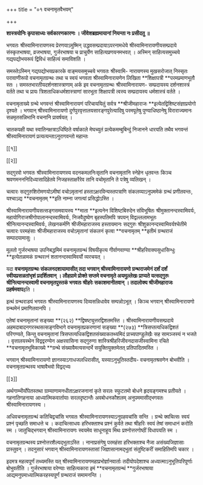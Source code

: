 +++
title = "०१ वचनामृतवैभवम्"

+++

**शास्त्रयोनिः कृपासाध्यः सर्वकारणकारणः । जीवेशब्रह्ममायानां नियन्ता नः प्रसीदतु ॥**

भगवतः श्रीस्वामिनारायणस्य प्रेरणयाऽमुष्मिन् उद्धवसम्प्रदायाऽपरनामधेये श्रीस्वामिनारायणीयसम्प्रदाये संस्कृतभाषया, व्रजभाषया, गुर्जरभाषया च प्राचुर्येण साहित्यप्रणयनमभवत् । अस्मिन् साहित्यसमुच्चये गद्यपद्योभयरूपं द्विविधं साहित्यं समाविशति ।

समस्तेऽस्मिन् गद्यपद्योभयप्रकारके वाङ्मयसमुच्चये भगवतः श्रीस्वामि- नारायणस्य मुखसरोजात् निस्सृतः परावाणीरूपो वचनामृतग्रन्थः तथा च स्वयं भगवता श्रीस्वामिनारायणेन लिखिता **शिक्षापत्री **परमप्रमाणभूतौ स्तः । समस्तभारतीयदर्शनशास्त्राणाम् अर्क इव वचनामृतग्रन्थः श्रीस्वामिनारायण- सम्प्रदायस्य दर्शनशास्त्रं वर्तते तथा च प्रायः त्रिशताधिकधर्मशास्त्राणां सारभूता शिक्षापत्री त्वस्य सम्प्रदायस्य धर्मशास्त्रं वर्तते ।

वचनामृताख्ये ग्रन्थे भगवन्तं श्रीस्वामिनारायणं परिचाययितुं सर्वत्र **श्रीजीमहाराजः **इत्येतद्विशिष्टसंज्ञाप्रयोगो दृश्यते । भगवान् श्रीस्वामिनारायणो दुर्गपुरवृत्तालयसारङ्गपुरेत्यादिषु परमपूतेषु पुण्याधिष्ठानेषु विराराज्यमानः सन्नमृतसन्निभानि वचनानि प्रावर्षयत् ।

चातकपक्षी यथा स्वातिनक्षत्राऽधिष्ठिते वर्षाकाले मेघच्युतं प्रत्येकमम्बुबिन्दुं निजानने धारयति तथैव भगवन्तं श्रीस्वामिनारायणं प्रत्यत्यन्ताऽनुरागवन्तो महान्तः

[[१]]

[[२]]

सद्गुरवो भगवतः श्रीस्वामिनारायणस्य वदनकमलनिःसृतानि वचनामृतानि स्नेहेन धृतवन्तः किञ्च श्रवणमनननिदिध्यासादिहेतवे निजहस्ताक्षरैरेव तानि वचोमृतानि ते पत्रेषु व्यलिखन् ।

चत्वारः सद्गुरुशिरोमणयोऽमीषां वचोऽमृतानां हस्ताऽक्षरविन्यस्तपत्राणि संकलय्याऽनुपममेकं ग्रन्थं प्रणीतवन्तः, यश्चाऽद्य **वचनामृतम् **इति नाम्ना जगत्यां प्रसिद्धोऽस्ति ।

श्रीस्वामिनारायणीयसत्सङ्गसमवायस्य **माता **इत्यनेन विशिष्टबिरुदेन संविभूषितः श्रीमुक्तानन्दस्वामिवर्यः, महायोगिराजश्रीगोपालानन्दस्वामिवर्यः, निजवैदुष्येण बृहस्पतिमपि त्रपयन् विद्वल्ललामभूतः श्रीनित्यानन्दस्वामिवर्यः, लेखनकर्मणि श्रीजीमहाराजस्य हस्तायमानः सद्गुरुः श्रीशुकानन्दस्वामिवर्यश्चेतीमे चत्वारः परमहंसाः श्रीजीमहाराजस्य वचोऽमृतानां संकलनं कृत्वा **वचनामृतम् **इतीमं ग्रन्थराजं सम्पादयामासुः ।

मूलतो गुर्जरभाषया उपनिबद्धमिमं वचनामृतग्रन्थं विषयीकृत्य गीर्वाणवाण्या **श्रीहरिवाक्यसुधासिन्धुः **इत्येतन्नामकं ग्रन्थरत्नं शतानन्दस्वामिवर्यो व्यरचयत् ।

यदा **वचनामृतग्रन्थः **संकलनदशायामासीत् तदा भगवान् श्रीस्वामिनारायणो ग्रन्थराजमेनं दर्शं दर्शं स्वीयप्रसन्नतांभृशं प्रदर्शितवान् । लौहग्रामे प्रोक्ते सप्तमे वचनामृते अयमुल्लेखः प्राप्यते यत्**सद्गुरुः श्रीनित्यानन्दस्वामी वचनामृतपुस्तकं भगवतः श्रीहरेः सकाशमानीतवान् । तदालोक्य श्रीजीमहाराजः प्रहर्षमवाप**इति ।

इत्थं ग्रन्थराडयं भगवतः श्रीस्वामिनारायणस्य दिव्यसन्निधावेव सम्पन्नोऽभूत् । किञ्च भगवान् श्रीस्वामिनारायणो ग्रन्थमेनं प्रमाणितवानपि ।

एतेषां वचनामृतानां सङ्ख्या **(२६२) **द्विषष्ट्युत्तरद्विशतमस्ति । श्रीस्वामिनारायणीयसम्प्रदाये अहमदाबादनगरस्थसत्सङ्गविभागे वचनामृतप्रकरणानां सङ्ख्या **(२७३) **त्रिसप्तत्यधिकद्विशतं परिगण्यते, किन्तु वचनामृतानां त्रिसप्तत्यधिकद्विशतसंख्याकतथ्यमिदं प्राच्यपाण्डुलेखैः सह सामञ्जस्यं न भजते । वृत्तालयस्थेन विद्वद्वरण्येन अक्षरवासिना सद्गुरुणा शास्त्रिश्रीहरिजीवनदासजीस्वामिना रचिते **वचनामृतभूमिकाख्ये **ग्रन्थे संख्यावैमत्यसन्दर्भे सयुक्तियुक्तमेतत् प्रतिपादितमस्ति ।

भगवान् श्रीस्वामिनारायणो ज्ञानस्याऽगाधजलधिरासीत्, यस्याऽनुभूतिस्तदीय- वचनामृतश्रवणेन बोभवीति । वचनामृतग्रन्थस्य भाषावैभवो विद्वद्भ्यः

[[३]]

अर्थगाम्भीर्योपेतस्तथा ग्राम्याणामनधीताऽक्षरजनानां कृते सरलः स्फुटतमो बोधने हृदयङ्गमश्च प्रतीयते । गहनातिगहनाया आध्यात्मिकवार्तायाः सरलदृष्टान्तैः अवबोधनकौशलम् अनुपममासीद्भगवतः श्रीस्वामिनारायणस्य ।

अधिवचनामृतग्रन्थं कतिचिद्वचांसि भगवतः श्रीस्वामिनारायणस्याऽनुग्रहवचांसि सन्ति । ग्रन्थे क्वचित्सः स्वयं प्रश्नं पृच्छति समाधत्ते च । कदाचित्साधवः हरिभक्ताश्च प्रश्नं कुर्वते तथा श्रीहरिः स्वयं तेषां समाधानं करोति स्म । जातुचिद्भगवान् श्रीस्वामिनारायणः स्वयमेव साधूनाहूय मिथः प्रश्नोत्तरगोष्ठीं विधापयति स्म ।

वचनामृतग्रन्थस्य प्रश्नोत्तरशैल्यद्भुताऽस्ति । नानाप्रसंगेषु परमहंसा हरिभक्ताश्च नैजा असंख्यजिज्ञासाः प्रास्तुवन् । तदनुसारं भगवान् श्रीस्वामिनारायणस्तासां जिज्ञासानामद्भुतां संतुष्टिकरीं समाहितिमपि चकार ।

इदमत्र महत्वपूर्णं तथ्यमस्ति यत् श्रीस्वामिनारायणमहाप्रभोर्ज्ञानवार्ताः तदीयोपदेशाश्च अध्यात्माऽनुभूतिपरिपूर्णाः बोभुवतीति । गुर्जरभाषाया वरेण्याः साहित्यकारा इमं **वचनामृतग्रन्थं **गुर्जरभाषाया आद्यमनुपमाध्यात्मिकरहस्यपूर्णं ग्रन्थराजं समामनन्ति ।
